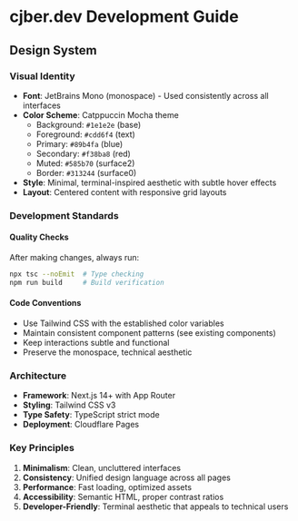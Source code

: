 # cjber.dev Development Guide

## Design System

### Visual Identity
- **Font**: JetBrains Mono (monospace) - Used consistently across all interfaces
- **Color Scheme**: Catppuccin Mocha theme
  - Background: `#1e1e2e` (base)
  - Foreground: `#cdd6f4` (text)
  - Primary: `#89b4fa` (blue)
  - Secondary: `#f38ba8` (red)
  - Muted: `#585b70` (surface2)
  - Border: `#313244` (surface0)
- **Style**: Minimal, terminal-inspired aesthetic with subtle hover effects
- **Layout**: Centered content with responsive grid layouts

### Development Standards

#### Quality Checks
After making changes, always run:
```bash
npx tsc --noEmit  # Type checking
npm run build     # Build verification
```

#### Code Conventions
- Use Tailwind CSS with the established color variables
- Maintain consistent component patterns (see existing components)
- Keep interactions subtle and functional
- Preserve the monospace, technical aesthetic

### Architecture
- **Framework**: Next.js 14+ with App Router
- **Styling**: Tailwind CSS v3
- **Type Safety**: TypeScript strict mode
- **Deployment**: Cloudflare Pages

### Key Principles
1. **Minimalism**: Clean, uncluttered interfaces
2. **Consistency**: Unified design language across all pages
3. **Performance**: Fast loading, optimized assets
4. **Accessibility**: Semantic HTML, proper contrast ratios
5. **Developer-Friendly**: Terminal aesthetic that appeals to technical users